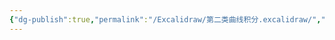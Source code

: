 ```yaml
---
{"dg-publish":true,"permalink":"/Excalidraw/第二类曲线积分.excalidraw/","tags":["excalidraw"]}
---
```

<style> .container {font-family: sans-serif; text-align: center;} .button-wrapper button {z-index: 1;height: 40px; width: 100px; margin: 10px;padding: 5px;} .excalidraw .App-menu_top .buttonList { display: flex;} .excalidraw-wrapper { height: 800px; margin: 50px; position: relative;} :root[dir="ltr"] .excalidraw .layer-ui__wrapper .zen-mode-transition.App-menu_bottom--transition-left {transform: none;} </style><script src="https://cdn.jsdelivr.net/npm/react@17/umd/react.production.min.js"></script><script src="https://cdn.jsdelivr.net/npm/react-dom@17/umd/react-dom.production.min.js"></script><script type="text/javascript" src="https://cdn.jsdelivr.net/npm/@excalidraw/excalidraw@0/dist/excalidraw.production.min.js"></script><div id="第二类曲线积分excalidraw.md"></div><script>(function(){const InitialData={"type":"excalidraw","version":2,"source":"https://github.com/zsviczian/obsidian-excalidraw-plugin/releases/tag/2.6.7","elements":[{"id":"Md5fipAiOc26ZxgvIlYsW","type":"arrow","x":-160.39996337890625,"y":130.46251678466797,"width":446.39996337890625,"height":0,"angle":0,"strokeColor":"#1e1e1e","backgroundColor":"transparent","fillStyle":"solid","strokeWidth":1,"strokeStyle":"solid","roughness":0,"opacity":100,"groupIds":[],"frameId":null,"index":"a0","roundness":{"type":2},"seed":1113002293,"version":21,"versionNonce":610254139,"isDeleted":false,"boundElements":null,"updated":1741146373509,"link":null,"locked":false,"points":[[0,0],[446.39996337890625,0]],"lastCommittedPoint":null,"startBinding":null,"endBinding":null,"startArrowhead":null,"endArrowhead":"arrow","elbowed":false},{"id":"-pAZPOcligGxdhK-0ij-e","type":"arrow","x":-159.5999755859375,"y":131.26250457763672,"width":2.842170943040401e-14,"height":414.4000244140625,"angle":0,"strokeColor":"#1e1e1e","backgroundColor":"transparent","fillStyle":"solid","strokeWidth":1,"strokeStyle":"solid","roughness":0,"opacity":100,"groupIds":[],"frameId":null,"index":"a1","roundness":{"type":2},"seed":1563902293,"version":54,"versionNonce":1999197813,"isDeleted":false,"boundElements":null,"updated":1741146377548,"link":null,"locked":false,"points":[[0,0],[2.842170943040401e-14,-414.4000244140625]],"lastCommittedPoint":null,"startBinding":null,"endBinding":null,"startArrowhead":null,"endArrowhead":"arrow","elbowed":false},{"id":"K7kfZU6ufQJSLtfpSBKga","type":"line","x":-74.79998779296875,"y":75.26250457763672,"width":284,"height":221.60000610351562,"angle":0,"strokeColor":"#1e1e1e","backgroundColor":"transparent","fillStyle":"solid","strokeWidth":1,"strokeStyle":"solid","roughness":0,"opacity":100,"groupIds":[],"frameId":null,"index":"a2","roundness":{"type":2},"seed":810259451,"version":222,"versionNonce":91270645,"isDeleted":false,"boundElements":null,"updated":1741146391930,"link":null,"locked":false,"points":[[0,0],[8,-28.79998779296875],[24,-66.4000244140625],[52.79998779296875,-108.00003051757812],[86.4000244140625,-144.00003051757812],[148.79998779296875,-185.60000610351562],[225.5999755859375,-216.00003051757812],[284,-221.60000610351562]],"lastCommittedPoint":[284,-221.60000610351562],"startBinding":null,"endBinding":null,"startArrowhead":null,"endArrowhead":null},{"id":"KmI5XDLK","type":"text","x":-62.79998779296875,"y":60.06249237060547,"width":14,"height":25,"angle":0,"strokeColor":"#1e1e1e","backgroundColor":"transparent","fillStyle":"solid","strokeWidth":1,"strokeStyle":"solid","roughness":0,"opacity":100,"groupIds":[],"frameId":null,"index":"a3","roundness":null,"seed":139793941,"version":9,"versionNonce":958957403,"isDeleted":false,"boundElements":null,"updated":1741146401117,"link":null,"locked":false,"text":"A","rawText":"A","fontSize":20,"fontFamily":5,"textAlign":"left","verticalAlign":"top","containerId":null,"originalText":"A","autoResize":true,"lineHeight":1.25},{"id":"r45gtdS1","type":"text","x":226.800048828125,"y":-162.3375015258789,"width":16,"height":25,"angle":0,"strokeColor":"#1e1e1e","backgroundColor":"transparent","fillStyle":"solid","strokeWidth":1,"strokeStyle":"solid","roughness":0,"opacity":100,"groupIds":[],"frameId":null,"index":"a4","roundness":null,"seed":1884073115,"version":37,"versionNonce":661867771,"isDeleted":false,"boundElements":null,"updated":1741146408898,"link":null,"locked":false,"text":"B","rawText":"B","fontSize":20,"fontFamily":5,"textAlign":"left","verticalAlign":"top","containerId":null,"originalText":"B","autoResize":true,"lineHeight":1.25},{"id":"LZl6hsNN","type":"text","x":300.4000244140625,"y":113.66246795654297,"width":12,"height":25,"angle":0,"strokeColor":"#1e1e1e","backgroundColor":"transparent","fillStyle":"solid","strokeWidth":1,"strokeStyle":"solid","roughness":0,"opacity":100,"groupIds":[],"frameId":null,"index":"a5","roundness":null,"seed":697993787,"version":10,"versionNonce":946425013,"isDeleted":false,"boundElements":null,"updated":1741146413065,"link":null,"locked":false,"text":"x","rawText":"x","fontSize":20,"fontFamily":5,"textAlign":"left","verticalAlign":"top","containerId":null,"originalText":"x","autoResize":true,"lineHeight":1.25},{"id":"KvrsnuJn","type":"text","x":-133.20001220703125,"y":-289.53751373291016,"width":11,"height":25,"angle":0,"strokeColor":"#1e1e1e","backgroundColor":"transparent","fillStyle":"solid","strokeWidth":1,"strokeStyle":"solid","roughness":0,"opacity":100,"groupIds":[],"frameId":null,"index":"a6","roundness":null,"seed":1959486325,"version":8,"versionNonce":1444032347,"isDeleted":false,"boundElements":null,"updated":1741146417714,"link":null,"locked":false,"text":"y","rawText":"y","fontSize":20,"fontFamily":5,"textAlign":"left","verticalAlign":"top","containerId":null,"originalText":"y","autoResize":true,"lineHeight":1.25},{"id":"le5Ri1v_xml_mvCzIv6Zm","type":"arrow","x":31.60003662109375,"y":-83.13751983642578,"width":31.199951171875,"height":85.60000610351562,"angle":0,"strokeColor":"#1e1e1e","backgroundColor":"transparent","fillStyle":"solid","strokeWidth":1,"strokeStyle":"solid","roughness":0,"opacity":100,"groupIds":[],"frameId":null,"index":"a7","roundness":{"type":2},"seed":1228842005,"version":28,"versionNonce":1418095445,"isDeleted":false,"boundElements":null,"updated":1741146814690,"link":null,"locked":false,"points":[[0,0],[31.199951171875,-85.60000610351562]],"lastCommittedPoint":null,"startBinding":null,"endBinding":null,"startArrowhead":null,"endArrowhead":"arrow","elbowed":false},{"id":"XgWLrtn0","type":"text","x":70.79998779296875,"y":-201.53751373291016,"width":57.63995361328125,"height":25,"angle":0,"strokeColor":"#1e1e1e","backgroundColor":"transparent","fillStyle":"solid","strokeWidth":1,"strokeStyle":"solid","roughness":0,"opacity":100,"groupIds":[],"frameId":null,"index":"a8","roundness":null,"seed":211589403,"version":30,"versionNonce":1815553205,"isDeleted":false,"boundElements":null,"updated":1741146822371,"link":null,"locked":false,"text":"F(x,y)","rawText":"F(x,y)","fontSize":20,"fontFamily":5,"textAlign":"left","verticalAlign":"top","containerId":null,"originalText":"F(x,y)","autoResize":true,"lineHeight":1.25},{"id":"xpepc7eztnb51yDaGFsPL","type":"line","x":32.4000244140625,"y":-77.53751373291016,"width":7.63566550558852,"height":9.390751866161452,"angle":0,"strokeColor":"#1e1e1e","backgroundColor":"transparent","fillStyle":"solid","strokeWidth":0.5,"strokeStyle":"solid","roughness":0,"opacity":100,"groupIds":[],"frameId":null,"index":"a9","roundness":{"type":2},"seed":813179483,"version":94,"versionNonce":1853012411,"isDeleted":false,"boundElements":null,"updated":1741146841019,"link":null,"locked":false,"points":[[0,0],[-7.63566550558852,-9.390751866161452]],"lastCommittedPoint":[-4,-1.600006103515625],"startBinding":null,"endBinding":null,"startArrowhead":null,"endArrowhead":null},{"id":"DhLQaZNz9kglI9uTc83Ng","type":"line","x":45.866836876395666,"y":-83.984200300076,"width":8.310160514114557,"height":9.868305704065563,"angle":0,"strokeColor":"#1e1e1e","backgroundColor":"transparent","fillStyle":"solid","strokeWidth":0.5,"strokeStyle":"solid","roughness":0,"opacity":100,"groupIds":[],"frameId":null,"index":"aA","roundness":{"type":2},"seed":823319765,"version":50,"versionNonce":1579751413,"isDeleted":false,"boundElements":null,"updated":1741146854315,"link":null,"locked":false,"points":[[0,0],[-8.310160514114557,-9.868305704065563]],"lastCommittedPoint":[0,-8.310140701223531],"startBinding":null,"endBinding":null,"startArrowhead":null,"endArrowhead":null},{"id":"3YfnZWVJ","type":"text","x":45.866836876395666,"y":-75.15468447316579,"width":44.41996765136719,"height":50,"angle":0,"strokeColor":"#1e1e1e","backgroundColor":"transparent","fillStyle":"solid","strokeWidth":0.5,"strokeStyle":"solid","roughness":0,"opacity":100,"groupIds":[],"frameId":null,"index":"aB","roundness":null,"seed":453074613,"version":15,"versionNonce":1321711579,"isDeleted":false,"boundElements":null,"updated":1741146863961,"link":null,"locked":false,"text":"(x,y)\n","rawText":"(x,y)\n","fontSize":20,"fontFamily":5,"textAlign":"left","verticalAlign":"top","containerId":null,"originalText":"(x,y)\n","autoResize":true,"lineHeight":1.25}],"appState":{"theme":"dark","viewBackgroundColor":"#ffffff","currentItemStrokeColor":"#1e1e1e","currentItemBackgroundColor":"transparent","currentItemFillStyle":"solid","currentItemStrokeWidth":0.5,"currentItemStrokeStyle":"solid","currentItemRoughness":0,"currentItemOpacity":100,"currentItemFontFamily":5,"currentItemFontSize":20,"currentItemTextAlign":"left","currentItemStartArrowhead":null,"currentItemEndArrowhead":"arrow","currentItemArrowType":"round","scrollX":327.9591060427375,"scrollY":355.1833054512009,"zoom":{"value":1.540289},"currentItemRoundness":"round","gridSize":null,"gridStep":5,"gridModeEnabled":false,"gridColor":{"Bold":"rgba(217, 217, 217, 0.5)","Regular":"rgba(230, 230, 230, 0.5)"},"currentStrokeOptions":null,"frameRendering":{"enabled":true,"clip":true,"name":true,"outline":true},"objectsSnapModeEnabled":false,"activeTool":{"type":"selection","customType":null,"locked":false,"lastActiveTool":null}},"files":{}};InitialData.scrollToContent=true;App=()=>{const e=React.useRef(null),t=React.useRef(null),[n,i]=React.useState({width:void 0,height:void 0});return React.useEffect(()=>{i({width:t.current.getBoundingClientRect().width,height:t.current.getBoundingClientRect().height});const e=()=>{i({width:t.current.getBoundingClientRect().width,height:t.current.getBoundingClientRect().height})};return window.addEventListener("resize",e),()=>window.removeEventListener("resize",e)},[t]),React.createElement(React.Fragment,null,React.createElement("div",{className:"excalidraw-wrapper",ref:t},React.createElement(ExcalidrawLib.Excalidraw,{ref:e,width:n.width,height:n.height,initialData:InitialData,viewModeEnabled:!0,zenModeEnabled:!0,gridModeEnabled:!1})))},excalidrawWrapper=document.getElementById("第二类曲线积分excalidraw.md");ReactDOM.render(React.createElement(App),excalidrawWrapper);})();</script>